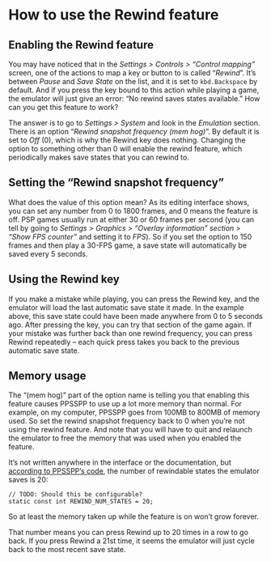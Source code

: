 # How to use the Rewind feature

## Enabling the Rewind feature

You may have noticed that in the *Settings > Controls > “Control mapping”* screen, one of the actions to map a key or button to is called “*Rewind*”. It’s between *Pause* and *Save State* on the list, and it is set to `kbd.Backspace` by default. And if you press the key bound to this action while playing a game, the emulator will just give an error: “No rewind saves states available.” How can you get this feature to work?

The answer is to go to *Settings > System* and look in the *Emulation* section. There is an option “*Rewind snapshot frequency (mem hog)*”. By default it is set to *Off* (0), which is why the Rewind key does nothing. Changing the option to something other than 0 will enable the rewind feature, which periodically makes save states that you can rewind to.

## Setting the “Rewind snapshot frequency”

What does the value of this option mean? As its editing interface shows, you can set any number from 0 to 1800 frames, and 0 means the feature is off. PSP games usually run at either 30 or 60 frames per second (you can tell by going to *Settings > Graphics > “Overlay information” section > “Show FPS counter”* and setting it to *FPS*). So if you set the option to 150 frames and then play a 30-FPS game, a save state will automatically be saved every 5 seconds.

## Using the Rewind key

If you make a mistake while playing, you can press the Rewind key, and the emulator will load the last automatic save state it made. In the example above, this save state could have been made anywhere from 0 to 5 seconds ago. After pressing the key, you can try that section of the game again. If your mistake was further back than one rewind frequency, you can press Rewind repeatedly – each quick press takes you back to the previous automatic save state.

## Memory usage

The “(mem hog)” part of the option name is telling you that enabling this feature causes PPSSPP to use up a lot more memory than normal. For example, on my computer, PPSSPP goes from 100MB to 800MB of memory used. So set the rewind snapshot frequency back to 0 when you’re not using the rewind feature. And note that you will have to quit and relaunch the emulator to free the memory that was used when you enabled the feature.

It’s not written anywhere in the interface or the documentation, but [according to PPSSPP’s code](https://github.com/hrydgard/ppsspp/blob/master/Core/SaveState.cpp#L212-L213), the number of rewindable states the emulator saves is 20:

    // TODO: Should this be configurable?
    static const int REWIND_NUM_STATES = 20;

So at least the memory taken up while the feature is on won’t grow forever.

That number means you can press Rewind up to 20 times in a row to go back. If you press Rewind a 21st time, it seems the emulator will just cycle back to the most recent save state.